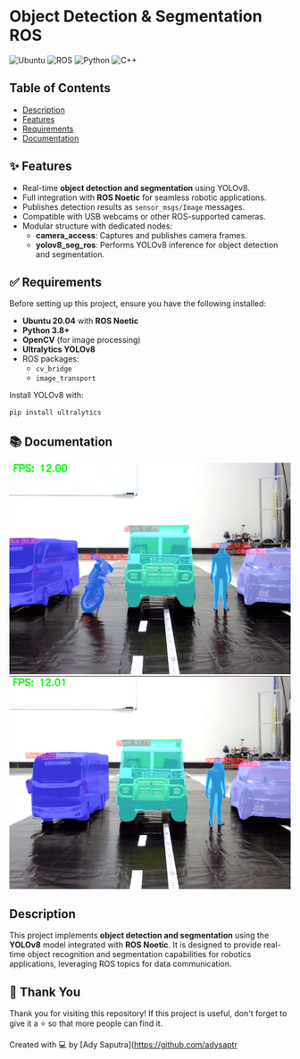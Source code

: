 # Object Detection & Segmentation ROS

![Ubuntu](https://img.shields.io/badge/Ubuntu-20.04-E95420?logo=ubuntu)
![ROS](https://img.shields.io/badge/ROS-Noetic-blue?logo=ros)
![Python](https://img.shields.io/badge/Python-3.8+-3776AB?logo=python)
![C++](https://img.shields.io/badge/C++-Programming-00599C?logo=cplusplus&logoColor=white)

## Table of Contents
- [Description](#-description)
- [Features](#-features)
- [Requirements](#-requirements)
- [Documentation](#-documentation)



## ✨ Features
- Real-time **object detection and segmentation** using YOLOv8.
- Full integration with **ROS Noetic** for seamless robotic applications.
- Publishes detection results as `sensor_msgs/Image` messages.
- Compatible with USB webcams or other ROS-supported cameras.
- Modular structure with dedicated nodes:
  - **camera_access**: Captures and publishes camera frames.
  - **yolov8_seg_ros**: Performs YOLOv8 inference for object detection and segmentation.

## ✅ Requirements
Before setting up this project, ensure you have the following installed:
- **Ubuntu 20.04** with **ROS Noetic**
- **Python 3.8+**
- **OpenCV** (for image processing)
- **Ultralytics YOLOv8**
- ROS packages:
  - `cv_bridge`
  - `image_transport`

Install YOLOv8 with:
```bash
pip install ultralytics
```

## 📚 Documentation
![Result](src/doc1.png)
![Result](src/doc2.png)

## Description
This project implements **object detection and segmentation** using the **YOLOv8** model integrated with **ROS Noetic**. It is designed to provide real-time object recognition and segmentation capabilities for robotics applications, leveraging ROS topics for data communication.

## 🙏 Thank You
Thank you for visiting this repository! If this project is useful, don't forget to give it a ⭐ so that more people can find it.

Created with 💻 by [Ady Saputra](https://github.com/adysaptr

